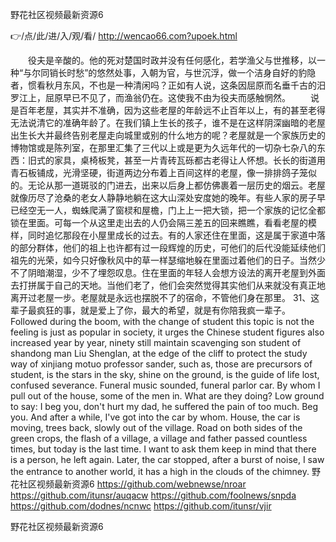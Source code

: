 
野花社区视频最新资源6




👉/点/此/进/入/观/看/ http://wencao66.com?upoek.html




　　役夫是辛酸的。他的死对楚国时政并没有任何感化，若学渔父与世推移，以一种“与尔同销长时愁”的悠然处事，入朝为官，与世沉浮，做一个洁身自好的豹隐者，惯看秋月东风，不也是一种清闲吗？正如有人说，这条因屈原而名垂千古的汨罗江上，屈原早已不见了，而渔翁仍在。这使我不由为役夫而感触惘然。
　　说是百年老屋，其实并不准确，因为这些老屋的年龄远不止百年以上，有的甚至老得无法说清它的准确年龄了。在我们镇上生长的孩子，谁不是在这样阴深幽暗的老屋出生长大并最终告别老屋走向城里或别的什么地方的呢？老屋就是一个家族历史的博物馆或是陈列室，在那里汇集了三代以上或是更为久远年代的一切杂七杂八的东西：旧式的家具，桌椅板凳，甚至一片青砖瓦砾都古老得让人怀想。长长的街道用青石板铺成，光滑坚硬，街道两边分布着上百间这样的老屋，像一排排鸽子笼似的。无论从那一道斑驳的门进去，出来以后身上都仿佛裹着一层历史的烟云。老屋就像历尽了沧桑的老女人静静地躺在这大山深处安度她的晚年。有些人家的房子早已经空无一人，蜘蛛爬满了窗棂和屋檐，门上上一把大锁，把一个家族的记忆全都锁在里面。可每一个从这里走出去的人仍会隔三差五的回来瞧瞧，看看老屋的模样，同时追忆那段在小屋里成长的过去。有的人家还住在里面，这是属于家道中落的部分群体，他们的祖上也许都有过一段辉煌的历史，可他们的后代没能延续他们祖先的光荣，如今只好像秋风中的草一样瑟缩地躲在里面过着他们的日子。当然少不了阴暗潮湿，少不了埋怨叹息。住在里面的年轻人会想方设法的离开老屋到外面去打拼属于自己的天地。当他们老了，他们会突然觉得其实他们从来就没有真正地离开过老屋一步。老屋就是永远也摆脱不了的宿命，不管他们身在那里。
	31、这辈子最疯狂的事，就是爱上了你，最大的希望，就是有你陪我疯一辈子。
Followed during the boom, with the change of student this topic is not the feeling is just as popular in society, it urges the Chinese student figures also increased year by year, ninety still maintain scavenging son student of shandong man Liu Shenglan, at the edge of the cliff to protect the study way of xinjiang motuo professor sander, such as, those are precursors of student, is the stars in the sky, shine on the ground, is the guide of life lost, confused severance.
Funeral music sounded, funeral parlor car.
By whom I pull out of the house, some of the men in.
What are they doing?
Low ground to say: I beg you, don't hurt my dad, he suffered the pain of too much.
Beg you.
And after a while, I've got into the car by whom.
House, the car is moving, trees back, slowly out of the village.
Road on both sides of the green crops, the flash of a village, a village and father passed countless times, but today is the last time.
I want to ask them keep in mind that there is a person, he left again.
Later, the car stopped, after a burst of noise, I saw the entrance to another world, it has a high in the clouds of the chimney.
野花社区视频最新资源6 https://github.com/webnewse/nroar
https://github.com/itunsr/auqacw
https://github.com/foolnews/snpda
https://github.com/dodnes/ncnwc
https://github.com/itunsr/vjir





野花社区视频最新资源6
